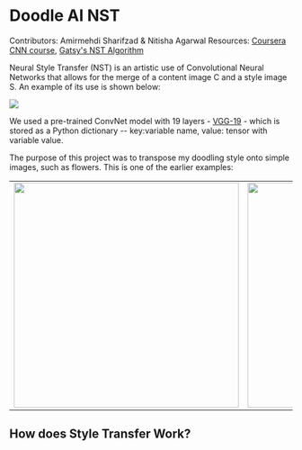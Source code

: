# Doodle AI NST

Contributors: Amirmehdi Sharifzad & Nitisha Agarwal 
Resources: <a href="https://www.coursera.org/learn/convolutional-neural-networks/home/welcome">Coursera CNN course</a>, <a href="https://arxiv.org/pdf/1508.06576.pdf">Gatsy's NST Algorithm</a>

Neural Style Transfer (NST) is an artistic use of Convolutional Neural Networks that allows for the merge of a content image C and a style image S. An example of its use is shown below: 

<img src="https://github.com/nitisha121/doodle_ai/blob/master/style_transfer/images/ex_cnn.PNG">

We used a pre-trained ConvNet model with 19 layers -  <a href="http://www.vlfeat.org/matconvnet/pretrained/">VGG-19</a> - which is stored as a Python dictionary -- key:variable name, value: tensor with variable value. 

The purpose of this project was to transpose my doodling style onto simple images, such as flowers. This is one of the earlier examples:

<table align="center">
    <tr>
        <td>
            <img src="https://github.com/nitisha121/doodle_ai/blob/master/content/pink_flower.jpg" width="400px">
        </td>
        <td>
            <img src="https://github.com/nitisha121/doodle_ai/blob/master/style_transfer/images/elephant_scaled.jpg" width="400px">
        </td>
        <td>
            <img src="https://github.com/nitisha121/doodle_ai/blob/master/output/generated_image_nini.jpg" width="400px">
        </td>
    </tr>
</table>

## How does Style Transfer Work?


